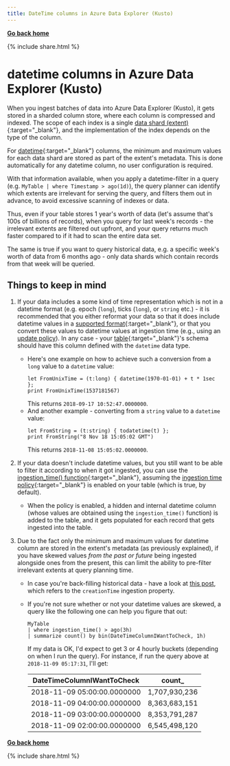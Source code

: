 ```yaml
---
title: DateTime columns in Azure Data Explorer (Kusto)
---
```

**[Go back home](../index.md)**

{% include  share.html %}

# datetime columns in Azure Data Explorer (Kusto)

When you ingest batches of data into Azure Data Explorer (Kusto), it gets stored in a sharded column store, where each column is compressed and indexed.
The scope of each index is a single [data shard (extent)](https://docs.microsoft.com/en-us/azure/kusto/management/extents-overview){:target="_blank"}, and the implementation of the index depends on the type of the column.

For [datetime](https://docs.microsoft.com/en-us/azure/kusto/query/scalar-data-types/datetime){:target="_blank"} columns, the minimum and maximum values for each data shard are stored as part of the extent's metadata. This is done automatically for any datetime column, no user configuration is required.

With that information available, when you apply a datetime-filter in a query (e.g. `MyTable | where Timestamp > ago(1d)`), the query planner can identify which extents are  irrelevant for serving the query, and filters them out in advance, to avoid excessive scanning of indexes or data.

Thus, even if your table stores 1 year's worth of data (let's assume that's 100s of billions of records), when you query for last week's records - the irrelevant extents are filtered out upfront, and your query returns much faster compared to if it had to scan the entire data set.

The same is true if you want to query historical data, e.g. a specific week's worth of data from 6 months ago - only data shards which contain records from that week will be queried.

## Things to keep in mind

1. If your data includes a some kind of time representation which is not in a datetime format (e.g. epoch (`long`), ticks (`long`), or `string` etc.) - it is recommended that you either reformat your data so that it does include datetime values in a [supported format](https://docs.microsoft.com/en-us/azure/kusto/query/scalar-data-types/datetime#supported-formats){:target="_blank"}, or that you convert these values to datetime values at ingestion time (e.g., using an [update policy](update-policies.md)). In any case - your [table](https://docs.microsoft.com/en-us/azure/kusto/query/schema-entities/tables){:target="_blank"}'s schema should have this column defined with the `datetime` data type.
    - Here's one example on how to achieve such a conversion from a `long` value to a `datetime` value:
        ```
        let FromUnixTime = (t:long) { datetime(1970-01-01) + t * 1sec };
        print FromUnixTime(1537181567)
        ```  
        This returns `2018-09-17 10:52:47.0000000`.
    - And another example - converting from a `string` value to a `datetime` value:
        ```
        let FromString = (t:string) { todatetime(t) };
        print FromString("8 Nov 18 15:05:02 GMT")
        ```
        This returns `2018-11-08 15:05:02.0000000`.

2. If your data doesn't include datetime values, but you still want to be able to filter it according to when it got ingested, you can use the [ingestion_time() function](https://docs.microsoft.com/en-us/azure/kusto/query/ingestiontimefunction){:target="_blank"}, assuming the [ingestion time policy](https://docs.microsoft.com/en-us/azure/kusto/concepts/ingestiontimepolicy){:target="_blank"} is enabled on your table (which is true, by default).
    - When the policy is enabled, a hidden and internal datetime column (whose values are obtained using the `ingestion_time()` function) is added to the table, and it gets populated for each record that gets ingested into the table.

3. Due to the fact only the minimum and maximum values for datetime column are stored in the extent's metadata (as previously explained), if you have skewed values *from the past or future* being ingested alongside ones from the present, this can limit the ability to pre-filter irrelevant extents at query planning time.
    - In case you're back-filling historical data - have a look at [this post](advanced-data-management.md#back-filling-data), which refers to the `creationTime` ingestion property.
    - If you're not sure whether or not your datetime values are skewed, a query like the following one can help you figure that out:
        ```
        MyTable
        | where ingestion_time() > ago(3h)
        | summarize count() by bin(DateTimeColumnIWantToCheck, 1h)
        ```
        If my data is OK, I'd expect to get 3 or 4 hourly buckets (depending on when I run the query). For instance, if run the query above at `2018-11-09 05:17:31`, I'll get:
        
        |DateTimeColumnIWantToCheck  |count_        |
        |----------------------------|--------------|
        |2018-11-09 05:00:00.0000000 |1,707,930,236 |
        |2018-11-09 04:00:00.0000000 |8,363,683,151 |
        |2018-11-09 03:00:00.0000000 |8,353,791,287 |
        |2018-11-09 02:00:00.0000000 |6,545,498,120 |
        
    
**[Go back home](../index.md)**

{% include  share.html %}